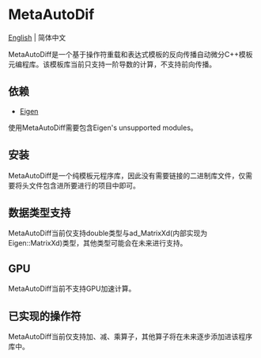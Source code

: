 # MetaAutoDif

[English](./README.md) | 简体中文

MetaAutoDiff是一个基于操作符重载和表达式模板的反向传播自动微分C++模板元编程库。该模板库当前只支持一阶导数的计算，不支持前向传播。

## 依赖
- [Eigen](http://eigen.tuxfamily.org/index.php?title=Main_Page)

使用MetaAutoDiff需要包含Eigen's unsupported modules。

## 安装
MetaAutoDiff是一个纯模板元程序库，因此没有需要链接的二进制库文件，仅需要将头文件包含进所要进行的项目中即可。

## 数据类型支持
MetaAutoDiff当前仅支持double类型与ad_MatrixXd(内部实现为Eigen::MatrixXd)类型，其他类型可能会在未来进行支持。

## GPU
MetaAutoDiff当前不支持GPU加速计算。

## 已实现的操作符
MetaAutoDiff当前仅支持加、减、乘算子，其他算子将在未来逐步添加进该程序库中。